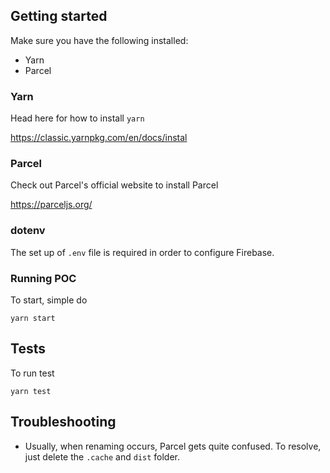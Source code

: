 ## Getting started

Make sure you have the following installed:

- Yarn
- Parcel

### Yarn

Head here for how to install `yarn`

https://classic.yarnpkg.com/en/docs/instal

### Parcel

Check out Parcel's official website to install Parcel

https://parceljs.org/

### dotenv

The set up of `.env` file is required in order to configure Firebase.

### Running POC

To start, simple do

```
yarn start
```

## Tests

To run test

```
yarn test
```

## Troubleshooting

- Usually, when renaming occurs, Parcel gets quite confused. To resolve, just delete the `.cache` and `dist` folder.
